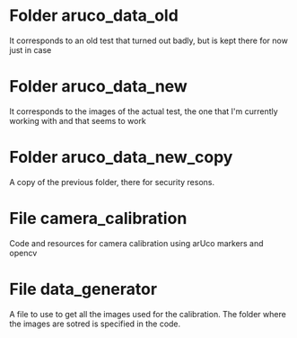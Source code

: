 # Folder aruco_data_old 
It corresponds to an old test that turned out badly, but is kept there for now just in case

# Folder aruco_data_new
It corresponds to the images of the actual test, the one that I'm currently working with and that seems to work

# Folder aruco_data_new_copy
A copy of the previous folder, there for security resons.


# File camera_calibration
Code and resources for camera calibration using arUco markers and opencv 

# File data_generator
A file to use to get all the images used for the calibration. The folder where the images are sotred is specified in the code.
